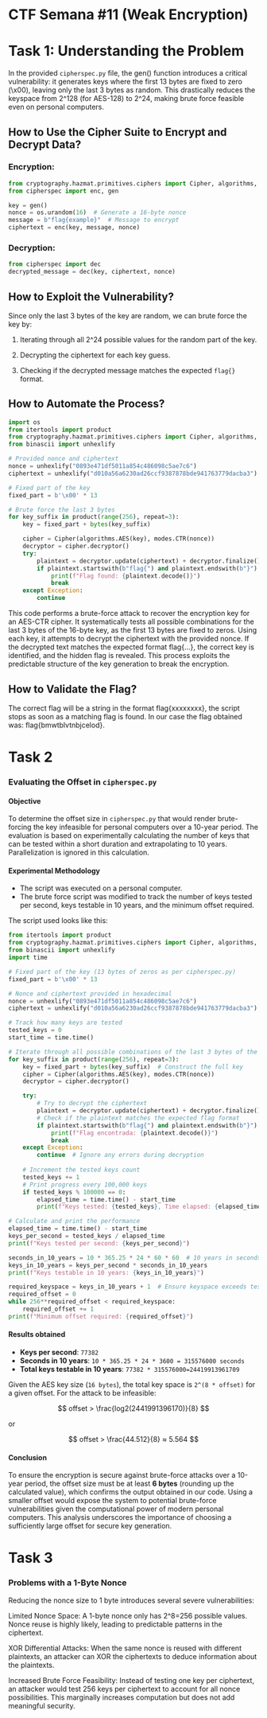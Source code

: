 # CTF Semana #11 (Weak Encryption)

# Task 1: Understanding the Problem

In the provided `cipherspec.py` file, the gen() function introduces a critical vulnerability: it generates keys where the first 13 bytes are fixed to zero (\x00), leaving only the last 3 bytes as random. This drastically reduces the keyspace from 2^128 (for AES-128) to 2^24, making brute force feasible even on personal computers.

## How to Use the Cipher Suite to Encrypt and Decrypt Data?

### Encryption:


```python
from cryptography.hazmat.primitives.ciphers import Cipher, algorithms, modes
from cipherspec import enc, gen

key = gen()
nonce = os.urandom(16)  # Generate a 16-byte nonce
message = b"flag{example}"  # Message to encrypt
ciphertext = enc(key, message, nonce)
```
### Decryption:

```python
from cipherspec import dec
decrypted_message = dec(key, ciphertext, nonce)
```

## How to Exploit the Vulnerability?

Since only the last 3 bytes of the key are random, we can brute force the key by:

1. Iterating through all 2^24 possible values for the random part of the key.

2. Decrypting the ciphertext for each key guess.

3. Checking if the decrypted message matches the expected `flag{}` format.

## How to Automate the Process?

```python
import os
from itertools import product
from cryptography.hazmat.primitives.ciphers import Cipher, algorithms, modes
from binascii import unhexlify

# Provided nonce and ciphertext
nonce = unhexlify("0893e471df5011a854c486098c5ae7c6")
ciphertext = unhexlify("d010a56a6230ad26ccf9387878bde941763779dacba3")

# Fixed part of the key
fixed_part = b'\x00' * 13

# Brute force the last 3 bytes
for key_suffix in product(range(256), repeat=3):
    key = fixed_part + bytes(key_suffix)

    cipher = Cipher(algorithms.AES(key), modes.CTR(nonce))
    decryptor = cipher.decryptor()
    try:
        plaintext = decryptor.update(ciphertext) + decryptor.finalize()
        if plaintext.startswith(b"flag{") and plaintext.endswith(b"}"):
            print(f"Flag found: {plaintext.decode()}")
            break
    except Exception:
        continue

```

This code performs a brute-force attack to recover the encryption key for an AES-CTR cipher. It systematically tests all possible combinations for the last 3 bytes of the 16-byte key, as the first 13 bytes are fixed to zeros. Using each key, it attempts to decrypt the ciphertext with the provided nonce. If the decrypted text matches the expected format flag{...}, the correct key is identified, and the hidden flag is revealed. This process exploits the predictable structure of the key generation to break the encryption.

## How to Validate the Flag?
The correct flag will be a string in the format flag{xxxxxxxx}, the script stops as soon as a matching flag is found.
In our case the flag obtained was: flag{bmwtblvtnbjcelod}.

# Task 2

### Evaluating the Offset in `cipherspec.py`

#### Objective
To determine the offset size in `cipherspec.py` that would render brute-forcing the key infeasible for personal computers over a 10-year period. The evaluation is based on experimentally calculating the number of keys that can be tested within a short duration and extrapolating to 10 years. Parallelization is ignored in this calculation.

#### Experimental Methodology
   - The script was executed on a personal computer.
   - The brute force script was modified to track the number of keys tested per second, keys testable in 10 years, and the minimum offset required.

The script used looks like this:

```python
from itertools import product
from cryptography.hazmat.primitives.ciphers import Cipher, algorithms, modes
from binascii import unhexlify
import time

# Fixed part of the key (13 bytes of zeros as per cipherspec.py)
fixed_part = b'\x00' * 13

# Nonce and ciphertext provided in hexadecimal
nonce = unhexlify("0893e471df5011a854c486098c5ae7c6")
ciphertext = unhexlify("d010a56a6230ad26ccf9387878bde941763779dacba3")

# Track how many keys are tested
tested_keys = 0
start_time = time.time()

# Iterate through all possible combinations of the last 3 bytes of the key
for key_suffix in product(range(256), repeat=3): 
    key = fixed_part + bytes(key_suffix)  # Construct the full key
    cipher = Cipher(algorithms.AES(key), modes.CTR(nonce))
    decryptor = cipher.decryptor()

    try:
        # Try to decrypt the ciphertext
        plaintext = decryptor.update(ciphertext) + decryptor.finalize()
        # Check if the plaintext matches the expected flag format
        if plaintext.startswith(b"flag{") and plaintext.endswith(b"}"):
            print(f"Flag encontrada: {plaintext.decode()}")
            break
    except Exception:
        continue  # Ignore any errors during decryption
    
    # Increment the tested keys count
    tested_keys += 1
    # Print progress every 100,000 keys
    if tested_keys % 100000 == 0:
        elapsed_time = time.time() - start_time
        print(f"Keys tested: {tested_keys}, Time elapsed: {elapsed_time:.2f}s")

# Calculate and print the performance
elapsed_time = time.time() - start_time
keys_per_second = tested_keys / elapsed_time
print(f"Keys tested per second: {keys_per_second}")

seconds_in_10_years = 10 * 365.25 * 24 * 60 * 60  # 10 years in seconds
keys_in_10_years = keys_per_second * seconds_in_10_years
print(f"Keys testable in 10 years: {keys_in_10_years}")

required_keyspace = keys_in_10_years + 1  # Ensure keyspace exceeds testable keys
required_offset = 0
while 256**required_offset < required_keyspace:
    required_offset += 1
print(f"Minimum offset required: {required_offset}")

```
#### Results obtained

- **Keys per second**: `77382`
- **Seconds in 10 years**: `10 * 365.25 * 24 * 3600 = 315576000 seconds`
- **Total keys testable in 10 years**: `77382 * 315576000=24419913961709`

Given the AES key size (`16 bytes`), the total key space is `2^(8 * offset)` for a given offset. For the attack to be infeasible:

$$
offset  > \frac{log2(2441991396170)}{8}
$$

or

$$
offset  > \frac{44.512}{8} ≈ 5.564
$$



#### Conclusion
To ensure the encryption is secure against brute-force attacks over a 10-year period, the offset size must be at least **6 bytes** (rounding up the calculated value), which confirms the output obtained in our code. Using a smaller offset would expose the system to potential brute-force vulnerabilities given the computational power of modern personal computers. This analysis underscores the importance of choosing a sufficiently large offset for secure key generation.





# Task 3 

### Problems with a 1-Byte Nonce

Reducing the nonce size to 1 byte introduces several severe vulnerabilities:

Limited Nonce Space:
        A 1-byte nonce only has 2^8=256 possible values.
        Nonce reuse is highly likely, leading to predictable patterns in the ciphertext.

XOR Differential Attacks:
        When the same nonce is reused with different plaintexts, an attacker can XOR the ciphertexts to deduce information about the plaintexts.

Increased Brute Force Feasibility:
        Instead of testing one key per ciphertext, an attacker would test 256 keys per ciphertext to account for all nonce possibilities. This marginally increases computation but does not add meaningful security.


